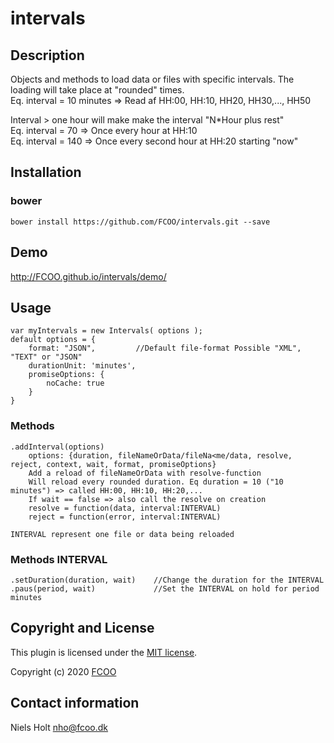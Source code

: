# intervals


## Description
Objects and methods to load data or files with specific intervals. 
The loading will take place at "rounded" times. 
<br>Eq. interval = 10 minutes => Read af HH:00, HH:10, HH20, HH30,..., HH50

Interval > one hour will make make the interval "N*Hour plus rest"
<br>Eq. interval = 70 => Once every hour at HH:10
<br>Eq. interval = 140 => Once every second hour at HH:20 starting "now"

## Installation
### bower
`bower install https://github.com/FCOO/intervals.git --save`

## Demo
http://FCOO.github.io/intervals/demo/ 

## Usage
	var myIntervals = new Intervals( options );
	default options = {
		format: "JSON", 		//Default file-format Possible "XML", "TEXT" or "JSON"
     	durationUnit: 'minutes',
        promiseOptions: {
        	noCache: true
        }
	}

### Methods

    .addInterval(options)
        options: {duration, fileNameOrData/fileNa<me/data, resolve, reject, context, wait, format, promiseOptions}
		Add a reload of fileNameOrData with resolve-function
        Will reload every rounded duration. Eq duration = 10 ("10 minutes") => called HH:00, HH:10, HH:20,...
        If wait == false => also call the resolve on creation
		resolve = function(data, interval:INTERVAL)
    	reject = function(error, interval:INTERVAL)

	INTERVAL represent one file or data being reloaded

### Methods INTERVAL
	.setDuration(duration, wait)	//Change the duration for the INTERVAL
	.paus(period, wait)				//Set the INTERVAL on hold for period minutes


## Copyright and License
This plugin is licensed under the [MIT license](https://github.com/FCOO/intervals/LICENSE).

Copyright (c) 2020 [FCOO](https://github.com/FCOO)

## Contact information

Niels Holt nho@fcoo.dk
